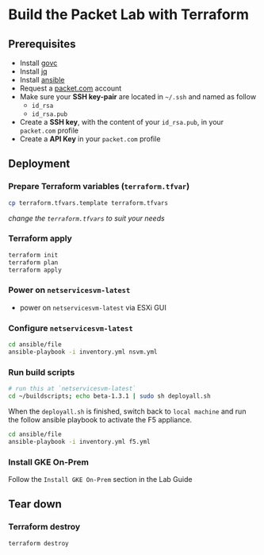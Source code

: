 # Build the Packet Lab with Terraform

## Prerequisites

* Install [govc](https://github.com/vmware/govmomi/tree/master/govc)
* Install [jq](https://stedolan.github.io/jq/download/)
* Install [ansible](https://docs.ansible.com/ansible/latest/installation_guide/intro_installation.html)
* Request a [packet.com](https://www.packet.com) account
* Make sure your **SSH key-pair** are located in `~/.ssh` and named as follow
  * `id_rsa`
  * `id_rsa.pub`
* Create a **SSH key**, with the content of your `id_rsa.pub`, in your `packet.com` profile
* Create a **API Key** in your `packet.com` profile

## Deployment

### Prepare Terraform variables (`terraform.tfvar`)

```sh
cp terraform.tfvars.template terraform.tfvars
```

*change the `terraform.tfvars` to suit your needs*

### Terraform apply

```sh
terraform init
terraform plan
terraform apply
```

### Power on `netservicesvm-latest`

* power on `netservicesvm-latest` via ESXi GUI

### Configure `netservicesvm-latest`

```sh
cd ansible/file
ansible-playbook -i inventory.yml nsvm.yml
```

### Run build scripts

```sh
# run this at `netservicesvm-latest`
cd ~/buildscripts; echo beta-1.3.1 | sudo sh deployall.sh
```

When the `deployall.sh` is finished, switch back to `local machine` and run the follow ansible playbook to activate the F5 appliance.

```sh
cd ansible/file
ansible-playbook -i inventory.yml f5.yml
```

### Install GKE On-Prem

Follow the `Install GKE On-Prem` section in the Lab Guide

## Tear down

### Terraform destroy

```sh
terraform destroy
```
